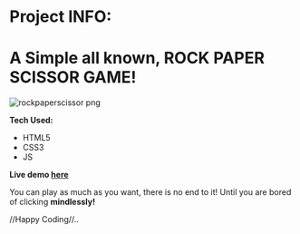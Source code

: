 # Project INFO:

<h1>A Simple all known, ROCK PAPER SCISSOR GAME!</h1>

![rockpaperscissor png](https://user-images.githubusercontent.com/44018646/187007246-a4dcb9bf-b8af-4793-aa25-f7dc9afc7ca4.jpg)

**Tech Used:**
 - HTML5
 - CSS3
 - JS


**Live demo [here](https://justaway1.github.io/RockPaperScissor/)**

You can play as much as you want, there is no end to it!
Until you are bored of clicking **mindlessly!**

//Happy Coding//..
